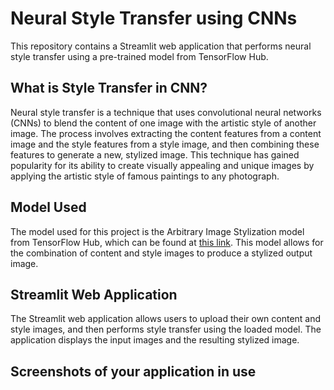 # Neural Style Transfer using CNNs

This repository contains a Streamlit web application that performs neural style transfer using a pre-trained model from TensorFlow Hub.

## What is Style Transfer in CNN?

Neural style transfer is a technique that uses convolutional neural networks (CNNs) to blend the content of one image with the artistic style of another image. The process involves extracting the content features from a content image and the style features from a style image, and then combining these features to generate a new, stylized image. This technique has gained popularity for its ability to create visually appealing and unique images by applying the artistic style of famous paintings to any photograph.

## Model Used

The model used for this project is the Arbitrary Image Stylization model from TensorFlow Hub, which can be found at [this link](https://tfhub.dev/google/magenta/arbitrary-image-stylization-v1-256/2). This model allows for the combination of content and style images to produce a stylized output image.

## Streamlit Web Application

The Streamlit web application allows users to upload their own content and style images, and then performs style transfer using the loaded model. The application displays the input images and the resulting stylized image.

## Screenshots of your application in use




